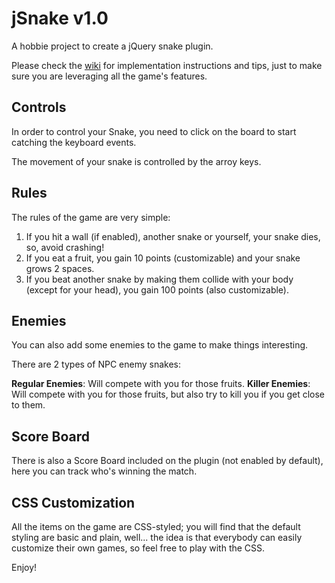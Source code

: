 jSnake v1.0
======

A hobbie project to create a jQuery snake plugin.

Please check the [wiki](https://github.com/fznwebdesign/jSnake/wiki) for implementation instructions and tips, just to make sure you are leveraging all the game's features.

## Controls

In order to control your Snake, you need to click on the board to start catching the keyboard events.

The movement of your snake is controlled by the arroy keys.

## Rules

The rules of the game are very simple:

1. If you hit a wall (if enabled), another snake or yourself, your snake dies, so, avoid crashing!
2. If you eat a fruit, you gain 10 points (customizable) and your snake grows 2 spaces.
3. If you beat another snake by making them collide with your body (except for your head), you gain 100 points (also customizable).

## Enemies

You can also add some enemies to the game to make things interesting.

There are 2 types of NPC enemy snakes:

**Regular Enemies**: Will compete with you for those fruits.
**Killer Enemies**: Will compete with you for those fruits, but also try to kill you if you get close to them.

## Score Board

There is also a Score Board included on the plugin (not enabled by default), here you can track who's winning the match.

## CSS Customization

All the items on the game are CSS-styled; you will find that the default styling are basic and plain, well... the idea is that everybody can easily customize their own games, so feel free to play with the CSS.


Enjoy!

